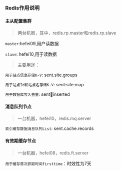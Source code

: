
### Redis作用说明

#### 主从配置集群

> 两台机器，其中，redis.rp.master和redis.rp.slave

`master`:hefei09,用户读数据

`slave`: hefei10,用于读数据

> 主要用途：

`用于站点信息存储K-V`: sent.site.groups

`用于站点Id和站点名存储K-V`: sent:site:map

`用于数据库写入去重`: sent:key:inserted

#### 消息队列节点

> 一台机器，hefei10，redis.mq.server

`索引缓存数据消息队列List`: sent.cache.records

#### 有效期缓存节点

> 一台机器，hefei08，redis.ft.server

`用于缓存首次抓取时间firsttime`：时效性为7天


